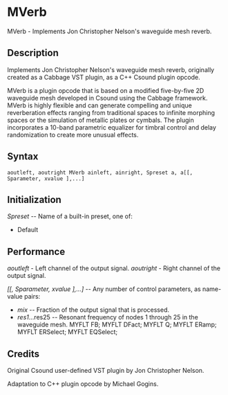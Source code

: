 # MVerb

MVerb - Implements Jon Christopher Nelson's waveguide mesh reverb.
 
## Description

Implements Jon Christopher Nelson's waveguide mesh reverb, originally created 
as a Cabbage VST plugin, as a C++ Csound plugin opcode.

MVerb is a plugin opcode that is based on a modified five-by-five 2D waveguide 
mesh developed in Csound using the Cabbage framework. MVerb is highly flexible 
and can generate compelling and unique reverberation effects ranging from 
traditional spaces to infinite morphing spaces or the simulation of metallic 
plates or cymbals. The plugin incorporates a 10-band parametric equalizer for 
timbral control and delay randomization to create more unusual effects.

## Syntax
```
aoutleft, aoutright MVerb ainleft, ainright, Spreset a, a[[, Sparameter, xvalue ],...]
```
## Initialization

*Spreset* -- Name of a built-in preset, one of:

- Default

 

 
## Performance

*aoutleft* - Left channel of the output signal.
*aoutright* - Right channel of the output signal.

*[[, Sparameter, xvalue ],...]* -- Any number of control parameters, as name-value pairs:

- *mix* -- Fraction of the output signal that is processed.
- *res1*...res25 -- Resonant frequency of nodes 1 through 25 in the waveguide mesh.
    MYFLT FB;
    MYFLT DFact;
    MYFLT Q;
    MYFLT ERamp;
    MYFLT ERSelect;
    MYFLT EQSelect;


## Credits

Original Csound user-defined VST plugin by Jon Christopher Nelson.

Adaptation to C++ plugin opcode by Michael Gogins.

